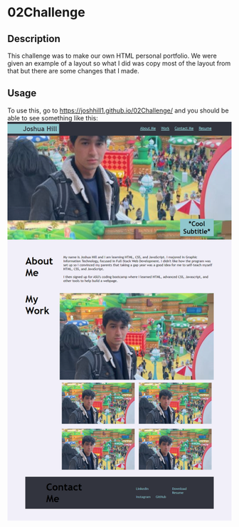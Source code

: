 # 02Challenge

## Description

This challenge was to make our own HTML personal portfolio. We were given an example of a layout so what I did was copy most of the layout from that but there are some changes that I made.

## Usage

To use this, go to https://joshhill1.github.io/02Challenge/
and you should be able to see something like this:
![Sample photo if the final result](02ChallengeScreenshot.png)
